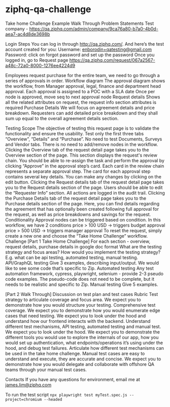 # ziphq-qa-challenge

Take home Challenge Example Walk Through
Problem Statements
Test company - https://qa.ziphq.com/admin/company/9ca76a80-b7a0-4b0d-aea7-ac4d8de3698b 

Login Steps
You can log in through http://qa.ziphq.com/. And here’s the test account created for you:
Username: enborodin+qatesting@gmail.com 
Password: click on forgot password and set up the password
Once you logged in, go to Request page 
https://qa.ziphq.com/request/067a2567-a48c-72a0-8000-1276ee4224d9 

Employees request purchase for the entire team, we need to go through a series of approvals in order. 
Workflow diagram
The approval diagram shows the workflow, from Manager approval, legal, finance and department head approval.
Each approval is assigned to a POC with a SLA date
Once per node is approved, move seq to next approval node
Request details
Shows all the related attributes on request, the request info section attributes is required
Purchase Details
We will focus on agreement details and price breakdown. Requesters can add detailed price breakdown and they shall sum up equal to the overall agreement details section.

Testing Scope
The objective of testing this request page is to validate the functionality and ensure the usability. 
Test only the first three tabs “Overview”, “Details” and “Purchase”. No need to test Documents, Surveys and Vendor tabs.
There is no need to add/remove nodes in the workflow.
Clicking the Overview tab of the request detail page takes you to the Overview section of the page. This section displays the request's review chain. You should be able to re-assign the task and perform the approval by clicking “Approve” in the approval step’s card. Each card in the review chain represents a separate approval step. The card for each approval step contains several key details. You can make any changes by clicking on the edit button.
Clicking the Request details tab of the request detail page takes you to the Request details section of the page. Users should be able to edit the “Requester Info” section. All actions are logged in the audit trail.
Clicking the Purchase Details tab of the request detail page takes you to the Purchase details section of the page. Here, you can find details regarding the agreement that has optionally been created following full approval for the request, as well as price breakdowns and savings for the request.
Conditionality
Approval nodes can be triggered based on condition. In this workflow, we have 2 conditions 
price > 100 USD -> triggers budget approval
price > 500 USD ->  triggers manager approval
To reset the request, simply create a new one and choose the “Take Home Challenge” workflow.
Challenge 
[Part 1 Take Home Challenge] For each section - overview, request details, purchase details in google doc format
What are the testing strategy and focus areas?
How would you implement the testing strategy? E.g. what can be api testing, automated testing, manual testing. 
API/GraphQL testing
Give 3 examples, describing input/output. We would like to see some code that’s specific to Zip.
Automated testing
Any test automation framework, cypress, playwright, selenium - provide 2-3 pseudo code examples. The pseudo-code does not need to be complete, but it needs to be realistic and specific to Zip.
Manual testing 
Give 5 examples.

[Part 2 Walk Through] Discussion on test plan and test cases
Rubric
Test strategy to articulate coverage and focus area. We expect you to demonstrate how you would structure your testing.
Comprehensive test coverage. 
We expect you to demonstrate how you would enumerate edge cases that need testing.
We expect you to look under the hood and understand how our frontend interacts with the backend.
Understand different test mechanisms, API testing, automated testing and manual test.
We expect you to look under the hood.
We expect you to demonstrate the different tools you would use to explore the internals of our app, how you would set up authentication, what endpoints/operations it’s using under the hood, and debug test failures.
Articulate how different test mechanisms can be used in the take home challenge.
Manual test cases are easy to understand and execute, they are accurate and concise.
We expect you to demonstrate how you would delegate and collaborate with offshore QA teams through your manual test cases.


Contacts
If you have any questions for environment, email me at james.lim@ziphq.com 


To run the test script 
`npx playwright test myTest.spec.js --project=chromium --headed`